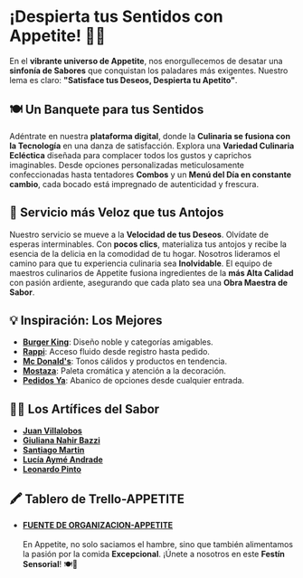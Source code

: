 # ¡Despierta tus Sentidos con Appetite! 🍔🍟

En el **vibrante universo de Appetite**, nos enorgullecemos de desatar una **sinfonía de Sabores** que conquistan los paladares más exigentes. Nuestro lema es claro: **"Satisface tus Deseos, Despierta tu Apetito"**.

## 🍽️ Un Banquete para tus Sentidos

Adéntrate en nuestra **plataforma digital**, donde la **Culinaria se fusiona con la Tecnología** en una danza de satisfacción. Explora una **Variedad Culinaria Ecléctica** diseñada para complacer todos los gustos y caprichos imaginables. Desde opciones personalizadas meticulosamente confeccionadas hasta tentadores **Combos** y un **Menú del Día en constante cambio**, cada bocado está impregnado de autenticidad y frescura.

## 🚀 Servicio más Veloz que tus Antojos

Nuestro servicio se mueve a la **Velocidad de tus Deseos**. Olvídate de esperas interminables. Con **pocos clics**, materializa tus antojos y recibe la esencia de la delicia en la comodidad de tu hogar. Nosotros lideramos el camino para que tu experiencia culinaria sea **Inolvidable**. El equipo de maestros culinarios de Appetite fusiona ingredientes de la **más Alta Calidad** con pasión ardiente, asegurando que cada plato sea una **Obra Maestra de Sabor**.

## 💡 Inspiración: Los Mejores

- [**Burger King**](https://www.burgerking.com.ar/): Diseño noble y categorías amigables.
- [**Rappi**](https://www.rappi.com.ar/): Acceso fluido desde registro hasta pedido.
- [**Mc Donald's**](https://www.mcdonalds.com.ar/): Tonos cálidos y productos en tendencia.
- [**Mostaza**](https://www.mostazaweb.com.ar/): Paleta cromática y atención a la decoración.
- [**Pedidos Ya**](https://www.pedidosya.com.ar/): Abanico de opciones desde cualquier entrada.

## 👨‍🍳 Los Artífices del Sabor

- [**Juan Villalobos**](https://discord.com/users/juanchovilla) 
- [**Giuliana Nahir Bazzi**](https://discord.com/users/giuliananahirbazzi)
- [**Santiago Martin**](https://discord.com/users/santi.martin)
- [**Lucía Aymé Andrade**](https://discord.com/users/luciaaymeandrade)
- [**Leonardo Pinto**](https://discord.com/users/leonardopinto_)
  
## 🖍️ Tablero de Trello-APPETITE
- [**FUENTE DE ORGANIZACION-APPETITE**](https://trello.com/b/kDiEUfCG/sprints)
  <br>
  <br>
En Appetite, no solo saciamos el hambre, sino que también alimentamos la pasión por la comida **Excepcional**. ¡Únete a nosotros en este **Festín Sensorial**! 🍽️💫
